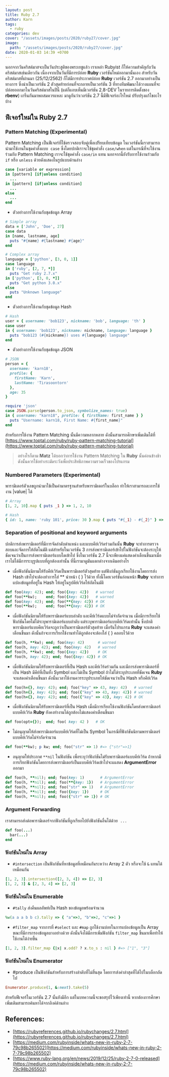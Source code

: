 ```yaml
---
layout: post
title: Ruby 2.7
author: Karn
tags:
  - ruby
categories: dev
cover: "/assets/images/posts/2020/ruby27/cover.jpg"
image:
  path: "/assets/images/posts/2020/ruby27/cover.jpg"
date: 2020-01-03 14:39 +0700
---
```

นอกจากวันคริสต์มาสจะเป็นวันประสูติของพระเยชูแล้ว เราเหล่า Rubyist ก็ให้ความสำคัญกับวันคริสต์มาสเช่นเดียวกัน เนื่องจากเป็นวันที่มีการปล่อย **Ruby** เวอร์ชันใหม่ออกมานั้นเอง สำหรับวันคริสต์มาสที่ผ่านมา (25/12/2562) ก็ได้มีการประกาศปล่อย **Ruby** เวอร์ชัน 2.7 ออกมาอย่างเป็นทางการ ซึ่งน่าเป็นเวอร์ชัน 2 ตัวสุดท้ายก่อนที่จะกลายเป็นเวอร์ชัน 3 ที่ทางทีมพัฒนาได้วางแผนที่จะปล่อยออกมาในวันคริสต์มาสในปีนี้ (แต่ก็แอบเห็นมีเวอร์ชัน 2.8-DEV ในรายการติดตั้งของ **rbenv**) เกริ่นกันมาพอสมควรแหละ มาดูกันว่าเวอร์ชัน 2.7 นี้มีฟีเจอร์อะไรใหม่ ปรับปรุงแก้ไขอะไรบ้าง

<!--more-->

## ฟีเจอร์ใหม่ใน **Ruby 2.7**
### Pattern Matching (Experimental)
Pattern Matching เป็นฟีเจอร์ที่ใช้ตรวจสอบจับคู่เพื่อเปรียบเทียบข้อมูล ในเวอร์ชันนี้เราสามารถนำมาใช้งานในชุดคำสั่งแบบ  `case` ซึ่งโดยปกติเราจะใช้ชุดคำสั่ง `case/when` แต่ในกรณีที่จะใช้งานร่วมกับ Pattern Matching เราจะใช้ชุดคำสั่ง `case/in` แทน นอกจากนี้ยังรับการใช้งานร่วมกับ `if` หรือ `unless` ด้วยดังแสดงในรูปแบบด้านล่าง

```ruby
case [variable or expression]
in [pattern] [if|unless condition]
  ...
in [pattern] [if|unless condition]
  ...
else
  ...
end
```

- ตัวอย่างการใช้งานกับชุดข้อมูล Array

```ruby
# Simple array
data = ['John', 'Doe', 27]
case data
in [name, lastname, age]
  puts "#{name} #{lastname} #{age}"
end

# Complex array
language = ['python', [3, 0, 1]]
case language
in ['ruby', [2, 7, *]]
  puts "Get ruby 2.7.x"
in ['python', [3, 0, *]]
  puts "Get python 3.0.x"
else
  puts "Unknown language"
end
```

- ตัวอย่างการใช้งานกับชุดข้อมูล Hash

```ruby
# Hash
user = { username: 'bob123', nickname: 'bob', language: 'th' }
case user
in { username: 'bob123', nickname: nickname, language: language }
  puts "bob123 (#{nickname}) uses #{language} language"
end
```

- ตัวอย่างการใช้งานกับชุดข้อมูล JSON

```ruby
# JSON
person = {
  username: 'karn18',
  profile: {
    firstName: 'Karn',
    lastName: 'Tirasoontorn'
  },
  age: 35
}

require 'json'
case JSON.parse(person.to_json, symbolize_names: true)
in { username: "karn18", profile: { firstName: first_name } }
  puts "Username: karn18, First Name: #{first_name}"
end
```

สำหรับการใช้งาน Pattern Matching นั้นมีความหลากหลาย ดังนั้นสามารถศึกษาเพิ่มเติมได้ที่ [https://www.toptal.com/ruby/ruby-pattern-matching-tutorial](https://www.toptal.com/ruby/ruby-pattern-matching-tutorial)

> อย่างไรก็ตาม **Matz** ได้บอกว่าการใช้งาน Pattern Matching ใน **Ruby** นั้นค่อนข้างช้า ดังนั้นควรใช้อย่างระมัดระวังเพื่อประสิทธิภาพความรวดเร็วของโปรแกรม

### Numbered Parameters (Experimental)
พารามิเตอร์ตัวเลขถูกนำมาใช้เป็นค่ามาตรฐานสำหรับพารามิเตอร์ในบล็อก ทำให้เราสามารถละการใช้งาน |value| ได้

```ruby
# Array
[1, 2, 10].map { puts _1 } => 1, 2, 10

# Hash
{ id: 1, name: 'ruby 101', price: 30 }.map { puts "#{_1} - #{_2}" } => id - 1, name - ruby 101, price - 30
```

### Separation of positional and keyword arguments
ปกติการส่งพารามิเตอร์ที่มีการจัดลำดับตำแหน่ง และแบบคีย์เวิร์ดร่วมกันนั้น **Ruby** จะทำการตรวจสอบและจัดการให้อัตโนมัติ แต่สำหรับในเวอร์ชัน 3 การส่งพารามิเตอร์เข้าไปในฟังก์ชันจะต้องระบุให้ชัดเจนว่าเป็นการส่งพารามิเตอร์แบบใดเข้าไป ซึ่งในเวอร์ชัน 2.7 นี้จะเพียงแค่แสดงคำเตือนขึ้นมาเมื่อเราไม่ได้มีการระบุรูปแบบที่ถูกต้องเท่านั้น ที่นี้เรามาดูมันแตกต่างจากเดิมอย่างไร

- เมื่อฟังก์ชันนิยามให้รับคีย์เวิร์ดเป็นพารามิเตอร์ตัวสุดท้าย แต่ฟังก์ชันถูกเรียกใช้งานโดยการส่ง Hash เข้าไปจะต้องทำการใส่ ** นำหน้า { } ไว้ด้วย ทั้งนี้โดยเวอร์ชันก่อนหน้า **Ruby** จะทำการแปลงข้อมูลที่อยู่ใน Hash ให้อยู่ในรูปคีย์เวิร์ดให้อัตโนมัติ

```ruby
def foo(key: 42); end; foo({key: 42})   # warned
def foo(**kw);    end; foo({key: 42})   # warned
def foo(key: 42); end; foo(**{key: 42}) # OK
def foo(**kw);    end; foo(**{key: 42}) # OK
```

- เมื่อฟังก์ชันนิยามให้รับพารามิเตอร์แบบลำดับ และคีย์เวิร์ดแบบไม่จำกัดจำนวน เมื่อมีการเรียกใช้ฟังก์ชันโดยไม่ได้ระบุพารามิเตอร์แบบลำดับ แต่ระบุพารามิเตอร์แบบคีย์เวิร์ดเท่านั้น ซึ่งปกติพารามิเตอร์แบบคียเวิร์ดจะถูกว่าเป็นพารามิเตอร์ตัวสุดท้าย เมื่อรันโปรแกรม **Ruby** จะแสดงคำเตือนขึ้นมา ดังนั้นถ้าจะการเรียกใช้งานทำได้ถูกต้องจะต้องใส่ { } คลอบไว้ด้วย

```ruby
def foo(h, **kw); end; foo(key: 42)      # warned
def foo(h, key: 42); end; foo(key: 42)   # warned
def foo(h, **kw); end; foo({key: 42})    # OK
def foo(h, key: 42); end; foo({key: 42}) # OK
```

- เมื่อฟังก์ชันนิยามให้รับพารามิเตอร์ที่เป็น Hash และคีย์เวิร์ดร่วมกัน และมีการส่งพารามิเตอร์ที่เป็น Hash มีคีย์ที่เป็นทั้ง Symbol และไม่เป็น Symbol ถ้าไม่ได้ระบุประเภทที่ชัดเจน **Ruby** จะแสดงคำเตือนขึ้นมา ดังนั้นเวลาใช้งานควรระบุประเภทให้ชัดเจนว่าเป็น Hash หรือคีย์เวิร์ด

```ruby
def foo(h={}, key: 42); end; foo("key" => 43, key: 42)   # warned
def foo(h={}, key: 42); end; foo({"key" => 43, key: 42}) # warned
def foo(h={}, key: 42); end; foo({"key" => 43}, key: 42) # OK
```

- เมื่อฟังก์ชันนิยามให้รับพารามิเตอร์ที่เป็น Hash เมื่อมีการเรียกใช้งานฟังก์ชันโดยส่งพารามิเตอร์แบบคีย์เวิร์ด **Ruby** ยังคงทำงานได้ถูกต้องไม่แสดงคำเตือนขึ้นมา

```ruby
def foo(opt={});  end; foo( key: 42 )   # OK
```

- ไม่อนุญาตให้ส่งพารามิเตอร์แบบคีย์เวิร์ดที่ไม่เป็น Symbol ในกรณีที่ฟังก์ชันนิยามพารามิเตอร์แบบคีย์เวิร์ดไม่จำกัดจำนวน

```ruby
def foo(**kw); p kw; end; foo("str" => 1) #=> {"str"=>1}
```

- อนุญาตให้ประกาศ `**nil` ในฟังก์ชัน เพื่อระบุว่าฟังก์ชันไม่รับพารามิเตอร์แบบคีย์เวิร์ด ถ้าหากมีการเรียกฟังก์ชันโดยการส่งพารามิเตอร์เป็นแบบคีย์เวิร์ดเข้าไปจะแแสดง **ArgumentError** ออกมา

```ruby
def foo(h, **nil); end; foo(key: 1)       # ArgumentError
def foo(h, **nil); end; foo(**{key: 1})   # ArgumentError
def foo(h, **nil); end; foo("str" => 1)   # ArgumentError
def foo(h, **nil); end; foo({key: 1})     # OK
def foo(h, **nil); end; foo({"str" => 1}) # OK
```

### Argument Forwarding
เราสามารถส่งต่อพารามิเตอร์จากฟังก์ชันที่ถูกเรียกไปยังฟังก์ชันอื่นได้ด้วย  `...`

```ruby
def foo(...)
  bar(...)
end
```

### ฟังก์ชันใหม่ใน Array
- `#intersection` เป็นฟังก์ชันที่หาข้อมูลที่เหมือนกันระหว่าง Array 2 ตัว หรือจะใช้ `&` แทนได้เหมือนกัน

```ruby
[1, 2, 3].intersection([2, 3, 4]) => [2, 3]
[1, 2, 3] & [2, 3, 4] => [2, 3]
```

### ฟังก์ชันใหม่ใน Enumerable
- `#tally` ส่งคืนผลลัพท์เป็น Hash ของข้อมูลพร้อมจำนวน

```ruby
%w(a a a b b c).tally => { "a"=>3, "b"=>2, "c"=>1 }
```

- `#filter_map` จากการที่ `#select` และ `#map` ถูกใช้งานบ่อยในการแปลงข้อมูลเป็น Array ขณะที่มีการกรองข้อมูลบางอย่างด้วย ดังนั้นจึงได้มีการเพิ่มฟังก์ชัน `filter_map` ขึ้นมาเพื่อทำให้ใช้งานได้ง่ายขึ้น

```ruby
[1, 2, 3].filter_map {|x| x.odd? ? x.to_s : nil } #=> ["1", "3"]
```

### ฟังก์ชันใหม่ใน Enumerator
- #produce
เป็นฟังก์ชันสำหรับการสร้างลำดับที่ไม่สิ้นสุด โดยการส่งค่าล่าสุดที่ได้ไปในบล็อกถัดไป

```ruby
Enumerator.produce(1, &:next).take(5)
```

สำหรับฟีเจอร์ในเวอร์ชัน 2.7 นั้นยังมีอีก แต่ในบทความนี้จะขอสรุปไว้เพียงเท่านี้ หากต้องการศึกษาเพิ่มเติมสามารถค้นหาได้จากลิงค์ด้านล่าง

## References:
- [https://rubyreferences.github.io/rubychanges/2.7.html](https://rubyreferences.github.io/rubychanges/2.7.html)
- [https://medium.com/rubyinside/whats-new-in-ruby-2-7-79c98b265502](https://medium.com/rubyinside/whats-new-in-ruby-2-7-79c98b265502)
- [https://www.ruby-lang.org/en/news/2019/12/25/ruby-2-7-0-released](https://medium.com/rubyinside/whats-new-in-ruby-2-7-79c98b265502)